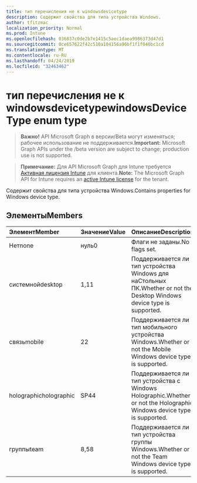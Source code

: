 ```yaml
---
title: тип перечисления не к windowsdevicetype
description: Содержит свойства для типа устройства Windows.
author: tfitzmac
localization_priority: Normal
ms.prod: Intune
ms.openlocfilehash: 036837c0de2b7e1415c5aec1daea9986373d47d1
ms.sourcegitcommit: 0ce657622f42c510a104156a96bf1f1f040bc1cd
ms.translationtype: MT
ms.contentlocale: ru-RU
ms.lasthandoff: 04/24/2019
ms.locfileid: "32463462"
---
```

# <a name="windowsdevicetype-enum-type"></a><span data-ttu-id="bf926-103">тип перечисления не к windowsdevicetype</span><span class="sxs-lookup"><span data-stu-id="bf926-103">windowsDeviceType enum type</span></span>

> <span data-ttu-id="bf926-104">**Важно!** API Microsoft Graph в версии/Beta могут изменяться; рабочее использование не поддерживается.</span><span class="sxs-lookup"><span data-stu-id="bf926-104">**Important:** Microsoft Graph APIs under the /beta version are subject to change; production use is not supported.</span></span>

> <span data-ttu-id="bf926-105">**Примечание:** Для API Microsoft Graph для Intune требуется [Активная лицензия Intune](https://go.microsoft.com/fwlink/?linkid=839381) для клиента.</span><span class="sxs-lookup"><span data-stu-id="bf926-105">**Note:** The Microsoft Graph API for Intune requires an [active Intune license](https://go.microsoft.com/fwlink/?linkid=839381) for the tenant.</span></span>

<span data-ttu-id="bf926-106">Содержит свойства для типа устройства Windows.</span><span class="sxs-lookup"><span data-stu-id="bf926-106">Contains properties for Windows device type.</span></span>

## <a name="members"></a><span data-ttu-id="bf926-107">Элементы</span><span class="sxs-lookup"><span data-stu-id="bf926-107">Members</span></span>
|<span data-ttu-id="bf926-108">Элемент</span><span class="sxs-lookup"><span data-stu-id="bf926-108">Member</span></span>|<span data-ttu-id="bf926-109">Значение</span><span class="sxs-lookup"><span data-stu-id="bf926-109">Value</span></span>|<span data-ttu-id="bf926-110">Описание</span><span class="sxs-lookup"><span data-stu-id="bf926-110">Description</span></span>|
|:---|:---|:---|
|<span data-ttu-id="bf926-111">Нет</span><span class="sxs-lookup"><span data-stu-id="bf926-111">none</span></span>|<span data-ttu-id="bf926-112">нуль</span><span class="sxs-lookup"><span data-stu-id="bf926-112">0</span></span>|<span data-ttu-id="bf926-113">Флаги не заданы.</span><span class="sxs-lookup"><span data-stu-id="bf926-113">No flags set.</span></span>|
|<span data-ttu-id="bf926-114">системной</span><span class="sxs-lookup"><span data-stu-id="bf926-114">desktop</span></span>|<span data-ttu-id="bf926-115">1,1</span><span class="sxs-lookup"><span data-stu-id="bf926-115">1</span></span>|<span data-ttu-id="bf926-116">Поддерживается ли тип устройства Windows для наСтольных ПК.</span><span class="sxs-lookup"><span data-stu-id="bf926-116">Whether or not the Desktop Windows device type is supported.</span></span>|
|<span data-ttu-id="bf926-117">связь</span><span class="sxs-lookup"><span data-stu-id="bf926-117">mobile</span></span>|<span data-ttu-id="bf926-118">2</span><span class="sxs-lookup"><span data-stu-id="bf926-118">2</span></span>|<span data-ttu-id="bf926-119">Поддерживается ли тип мобильного устройства Windows.</span><span class="sxs-lookup"><span data-stu-id="bf926-119">Whether or not the Mobile Windows device type is supported.</span></span>|
|<span data-ttu-id="bf926-120">holographic</span><span class="sxs-lookup"><span data-stu-id="bf926-120">holographic</span></span>|<span data-ttu-id="bf926-121">SP4</span><span class="sxs-lookup"><span data-stu-id="bf926-121">4</span></span>|<span data-ttu-id="bf926-122">Поддерживается ли тип устройства с Windows Holographic.</span><span class="sxs-lookup"><span data-stu-id="bf926-122">Whether or not the Holographic Windows device type is supported.</span></span>|
|<span data-ttu-id="bf926-123">группы</span><span class="sxs-lookup"><span data-stu-id="bf926-123">team</span></span>|<span data-ttu-id="bf926-124">8,5</span><span class="sxs-lookup"><span data-stu-id="bf926-124">8</span></span>|<span data-ttu-id="bf926-125">Поддерживается ли тип устройства группы Windows.</span><span class="sxs-lookup"><span data-stu-id="bf926-125">Whether or not the Team Windows device type is supported.</span></span>|





